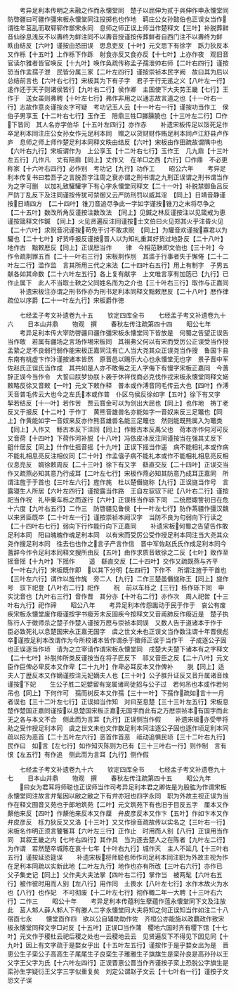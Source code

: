 <!-- { "loadSidebar": true } -->
　　考异足利本传明之未融之作而永懐堂同　楚子以屈伸为贰于呉伸作申永懐堂同　防啓疆曰可疆作彊宋板永懐堂同注投掷也也作地　羁庄公女孙懿伯也正误女当作　谓徃年莒乱而取郓郓作鄫宋永同　息师之师正误上师当作楚释文【三叶】补脱葬鲜音仙徐息浅反不以夀终为鲜注同不以夀音授谨按传葬鲜者自西门注不以夀终为鲜　昳由结反【六叶】谨按由恐田误　思息吏反【十叶】元文思下有徐字　跞力狄反本又作栎【十五叶】上作栎下作跞　射食亦反又食亦反【十七叶】上亦作夜　观旧音官读尔雅者皆官唤反【十九叶】唤作奂疏传称孟子孺泄帅右师【二叶右四行】谨按恐当作孟孺子泄　民皆分属三家【二叶左四行】谨按崇祯本民字阙　故曰其为后以总结前言也【六叶右七行】宋板其为下有子字　君子于行无逺之义【八叶左一行】逺作还于天子则诸侯皆行【九叶右二行】侯作卿　主国使下大夫劳王畿【七行】王作于　送女虽则弗聘【十叶左七行】弗作非用之以通志故言道之也【十一叶右一行】志故作意炎谨按炎字可疑　考功记玉人云【十一叶右一行】谨按功当作工　侯伯子男享玉【十二叶右七行】玉作王　陪鼎三牲□膷臐膮也【十三叶左二行】□作下皆同　其人名亦字伯华【十五叶左四行】亦作赤
　　补遗宋板传足以馁死足作卒足利本同注庄公女孙女作元足利本同　赠之以货财财作贿足利本同卢江舒县卢作庐　息师之师上师作楚足利本同释文昳由结反【六叶】宋板由作田疏故谓隅中也【六叶右九行】宋板谓作为　上公享玉【十二叶右七行】玉作王　几九鼎【十三叶左五行】几作凡　丈有陪鼎【同上】丈作又　在羊□之西【六行】□作鼎　不必更称家【十六叶右四行】必作别　考功记【九行】功作工
　　昭公六年
　　考异足利本传复书曰若吾子之言脱吾字注周之衰亦谓之刑书谓之九刑正误谓之刑书谓当作为之字可删　以加礼致驩驩字下有心字永懐堂同释文【二十一叶】补脱禁御鱼吕反严防丁乱反下及注同谨按传犹可禁御又云严防刑罚以威其淫　【同上】日靖音静谨按日靖四方　【二十四叶】锥刀音追尽争此一字如字谨按锥刀之末将尽争之　【二十五叶】数改所角反谨按注数改法　【同上】见鍼之林反谨按注以见箴戒为恵谨按箴释文作鍼　【同上】火见贤遍反注同谨按士文伯曰火见郑其火乎注昏火见　【二十六叶】求贶音况谨按苟免于讨不敢求贶　【同上】为驩音欢谨按寡君以为驩也【二十七叶】好货呼报反谨按晋人以为知礼重其好货过地卧反【二十八叶】地作古　黜敕厯反【同上】正误厯当作
　　律　今相范鞅即文伯也【三十叶】今作令疏剕罪五百【二十一叶右三行】宋板剕作刖　其滥于行事者失于懈惓【二十二叶左二行】滥作监　言其所用三代之末法【二十四叶右五行】用上有制字　子男五献各如其命数【二十六叶左五行】各上复有献字　上文唯言享有加笾已【九行】已作止属下　此人不当取士鞅之父同姓名而为之介也【三十叶右三行】取作与正嘉同
　　补遗宋板注亦谓之刑书作亦为刑书足利本同释文黜敕厯反【二十八叶】厯作律疏位以序爵【二十一叶左九行】宋板爵作徳

　　七经孟子考文补遗卷九十五
　　钦定四库全书
　　七经孟子考文补遗卷九十六
　　日本山井鼎
　　物观　撰
　　春秋左传注疏第四十四
　　昭公七年
　　考异足利本传大宰防啓疆曰疆作彊宋板永懐堂同下皆放是　何蜀之告望正误告当作敢　若属有疆场之言场作埸宋板同　其祖弗父何以有宋而受厉公正误受当作授　孟絷之足不良弱行弱作能宋板正嘉同注有亡人当大尧其众正误尧当作搜　鲁国卞县东南有桃虚卞作汴谨按诸本皆然　原晋邑以赐乐大心也永懐堂无也字　景子晋中军佐赵氏正误氏当作成　其共如是人亦不敢侮之无人字侮下有慢字宋板正嘉同　今蓍辞正误今当作令　大誓曰朕梦协朕卜袭于休祥伐商必克伐作戎宋板永懐堂同释文婼敕略反徐又音敕【一叶】元文下敕作释　普本或作溥音同毛传云大也【四叶】作溥天音普毛传云大也今之左氏本或作普　仆区乌侯反徐如字【五叶】徐下有又字　挈若结反【十一叶】若作苦　贾云寳金可以为剑出大屈也【同上】也作地　祷丁老反又于报反【十二叶】于作丁　黄熊音雄兽名亦能如字一音奴来反三足鼈也【同上】作黄能如字一音奴来反亦作熊音雄兽名能三足鼈也　然则能既熊属入为鼈类【同上】入作又　鲧古本反下注同【同上】作鲧古本反禹父也　荷本亦作何河可反又音荷【十四叶】下荷作河补脱【十八叶】冯依皮冰反注同谨按当在强其丈反下　鉏什居反【同上】什作仕摇音摇【十九叶】正误下摇当作遥　病不能相礼本或作病不能礼相息亮反注相仪同【二十叶】作孟僖子病不能礼本或作不能相礼相息亮反相仪息亮反　婤徐敕周反【二十三叶】徐下有又字　繇直交反【二十四叶】正误交当作又疏燕必知其意乃行成耳【二叶左七行】宋板作燕必知其防意乃成耳正嘉同　所谓注旌于于首也【三叶左六行】旌作旄　杜以楚僭旞称【九行】正误旞当作号　言露寝生人所居【六叶左四行】谨按露当作路　王自左驭驭下祀【八叶右二行】谨按祀当作祝　礼毕乗车栎之而遂行【六叶】正误栎当作轹下同　二统厯娵訾初日在危十六度【九叶右五行】二作三　防啓疆见鲁侯【十一叶左七行】防作蒍疆作彊汉魏以来贤臣既卒【二十叶左一行】谨按崇祯本阙汉字　当防不良为句弱向下行读之【二十四叶右七行】弱向下行作能行向下正嘉同
　　补遗宋板何蜀之告望告作敢足利本同　阳曰魄魄作魂足利本同　以有宋而受厉公受作授足利本同注当大尧其众尧作搜足利本同　徃去也也作之言子产言作信　晋中军佐赵氏氏作成足利本同今蓍辞今作令足利本同释文搜所由反【五叶】由作求质音致徐之二反【七叶】致作至　摇音摇【十九叶】下摇作
　　遥　繇直交反【二十四叶】交作又疏既燕与齐平【一叶右九行】宋板既作即　以其下分明【左四行】下作不　所谓注旌于干首也【三叶左六行】谓作以旌作旄　旁二人【九行】二作三楚虽僭旞称王【同上】旞作号　驭下祀登【八叶右二行】祀作
　　祝　前以车栎之【三行】栎作轹下同　申实沈音也【九叶右三行】音作晋　其分亦【十叶右二行】亦作次　周人祀喾【十三叶右九行】祀作禘
　　昭公八年
　　考异足利本传怨讟动于民于作于　哀公有废疾宋板永懐堂废作癈谨按字书癈芳未反固疾今按释文又音甫肺反作癈近是　楚子执陈行人于徴师杀之楚子作楚人谨按万厯与崇祯本同误　又数人告于道诸本于作于　臣必致死礼以息楚国宋永正嘉无国字　虞之世文未也正误文当作数注谓十年晋侯彪卒谨按足利本改谓作为今所校诸本皆作谓杀于徴师正误于当作干　子成逐公子固也正误逐当作顷　请为之立宰请作谓宋板永懐堂同　戌楚大夫楚下诸本有之字释文【二十七叶】补脱帅所类反谨按当在将子匠反下　祁又音臣之反【二十八叶】元文臣作巨俾必卑反本又作卑【二十九叶】作卑必耳反本又作俾补
　　脱【同上】适夫人丁歴反本又作嫡谨按注元妃嫡夫人也【三十叶】公子胜升证反又音升属诸音烛谨按下妃
　　生公子胜二妃嬖留有宠属诸司徒招与公子过　若何吊也本或作若何吊也【同上】下何作可　孺而树反本又作孺【三十一叶】下孺作疏如言十一月者误也【三十二叶左七行】正误如当作知　对曰至息楚【三十三叶左五行】宋板息楚作楚国正嘉同谨按以息楚国宋板正嘉无国字而此有之万厯崇祯本有国字而此无之各与本文不合　侧此而为言耳【九行】正误侧当作假
　　补遗宋板亦受甲将助之受作授足利本同　虞之世文未也文作数足利本同注逐公子固也逐作顷足利本同疏以招为恶首【二十五叶左六行】恶首作首恶　祗动追惧民顷【三十二叶右九行】民作曰　如言【左七行】如作知灭陈则为已有【三十三叶右一行】则作制　言有恨【左五行】有作追　侧此而为言耳【九行】侧作假

　　七经孟子考文补遗卷九十六
　　钦定四库全书
　　七经孟子考文补遗卷九十七
　　日本山井鼎
　　物观　撰
　　春秋左传注疏第四十五
　　昭公九年
　　曰女为君耳将师聪也正误师当作司考异足利本君之卿佐是为股肱为作谓宋板永懐堂同注故言弁髦因以敝之敝之下有弁亦冠也四字永同　职为外故主视正误为当作在释文囿音又苑也于郎地筑苑【二叶】元文筑苑下有也旧于目反五字　厘本又作漦他来反【四叶】作漦他来反本又作厘　弁皮彦反本又作卞【五叶】作如卞本又作弁皮彦反　栎力狄反又又洛【十三叶】又又作徐音疏故传以实名之【三叶右一行】宋板名作明正须言饕餮耳【六叶左三行】正作止　时用而人别【八行】正误用当作同　其叙王畿之内【七叶右四行】其作具　当为逐去楚人之在陈者【九叶左二行】为作谓　若然楚卒城陈在哀十七年【十叶右九行】城作灭　主人不延几【十三叶右五行】谨按延恐筵误
　　补遗宋板将师聪也师作司足利本同注职为外故主视为作在足利本同疏以实新此地【二叶左九行】地作也亦有所改【三叶右六行】亦作已　父子集史记【同上】父作夫大夫法掌【四叶右二行】掌作当　被两髦【六叶右五行】被作彼时用而人别【左八行】用作同　土畏水【八叶左七行】水作木故火为水也【八行】也作妃　不可彻废【十二叶左七行】彻作輙二年一大聘【十三叶右六行】二作三
　　昭公十年
　　考异足利本传蕴利生孽蕴作蕰永懐堂同下文及注放此　莒人邾人薛人邾人下有滕人二字永懐堂同大夫将知之何正误知当作如注二十八宿靣七永
　　懐堂靣作四　欲以公自辅助助作佐　齐桓公亦能施以政覇政作致宋板永懐堂同释文孛□对反【十五叶】正误□当作蒲　稷地六国时齐有稷下馆【十七叶】元文作于稷杜云祀后稷之处也一云稷地云云　见贤遍反下不得见下因见同【十九叶】因上有文字疏于是婺女乎出【十五叶左五行】谨按作于是乎婺女出为是　晋恵公生子栾公子高高生子尾尾生子良栾生子雅雅生子旗旗生是栾孙良是高孙孙以王父字王父字为氏【十六叶左四行】正误晋恵公晋当作齐谨按子栾上恐脱公字旗生是栾孙生字疑衍王父字三字似重复矣　刘定公谓赵子文云【十七叶右一行】谨按子文恐文子误

